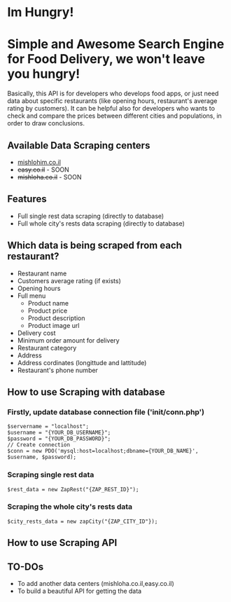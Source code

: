 # Im Hungry!
# Simple and Awesome Search Engine for Food Delivery, we won't leave you hungry!

Basically, this API is for developers who develops food apps, or just need data about specific restaurants (like opening hours, restaurant's average rating by customers). It can be helpful also for developers who wants to check and compare the prices between different cities and populations, in order to draw conclusions.

## Available Data Scraping centers
* [mishlohim.co.il](http://mishlohim.co.il)
* ~~easy.co.il~~ - SOON
* ~~mishloha.co.il~~ - SOON

## Features
* Full single rest data scraping (directly to database)
* Full whole city's rests data scraping (directly to database)

## Which data is being scraped from each restaurant?
* Restaurant name
* Customers average rating (if exists)
* Opening hours
* Full menu
	- Product name
	- Product price
	- Product description
	- Product image url
* Delivery cost
* Minimum order amount for delivery
* Restaurant category
* Address
* Address cordinates (longittude and lattitude)
* Restaurant's phone number

## How to use __Scraping with database__

### Firstly, update database connection file ('init/conn.php')
```
$servername = "localhost";
$username = "{YOUR_DB_USERNAME}";
$password = "{YOUR_DB_PASSWORD}";
// Create connection
$conn = new PDO('mysql:host=localhost;dbname={YOUR_DB_NAME}', $username, $password);
```

### Scraping single rest data
```
$rest_data = new ZapRest("{ZAP_REST_ID}");
```

### Scraping the whole city's rests data
```
$city_rests_data = new zapCity("{ZAP_CITY_ID"});
```
## How to use Scraping API


## TO-DOs
* To add another data centers (mishloha.co.il,easy.co.il)
* To build a beautiful API for getting the data
